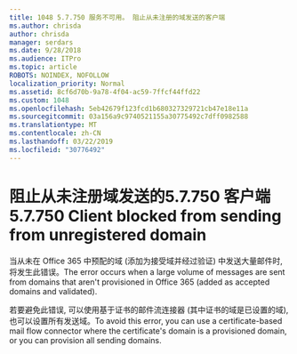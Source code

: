 ```yaml
---
title: 1048 5.7.750 服务不可用。 阻止从未注册的域发送的客户端
ms.author: chrisda
author: chrisda
manager: serdars
ms.date: 9/28/2018
ms.audience: ITPro
ms.topic: article
ROBOTS: NOINDEX, NOFOLLOW
localization_priority: Normal
ms.assetid: 8cf6d70b-9a78-4f04-ac59-7ffcf44ffd22
ms.custom: 1048
ms.openlocfilehash: 5eb42679f123fcd1b680327329721cb47e18e11a
ms.sourcegitcommit: 03a156a9c9740521155a30775492c7dff0982588
ms.translationtype: MT
ms.contentlocale: zh-CN
ms.lasthandoff: 03/22/2019
ms.locfileid: "30776492"
---
```

# <a name="57750-client-blocked-from-sending-from-unregistered-domain"></a><span data-ttu-id="ef1f2-103">阻止从未注册域发送的5.7.750 客户端</span><span class="sxs-lookup"><span data-stu-id="ef1f2-103">5.7.750 Client blocked from sending from unregistered domain</span></span>

<span data-ttu-id="ef1f2-104">当从未在 Office 365 中预配的域 (添加为接受域并经过验证) 中发送大量邮件时, 将发生此错误。</span><span class="sxs-lookup"><span data-stu-id="ef1f2-104">The error occurs when a large volume of messages are sent from domains that aren't provisioned in Office 365 (added as accepted domains and validated).</span></span>
  
<span data-ttu-id="ef1f2-105">若要避免此错误, 可以使用基于证书的邮件流连接器 (其中证书的域是已设置的域), 也可以设置所有发送域。</span><span class="sxs-lookup"><span data-stu-id="ef1f2-105">To avoid this error, you can use a certificate-based mail flow connector where the certificate's domain is a provisioned domain, or you can provision all sending domains.</span></span>
  

